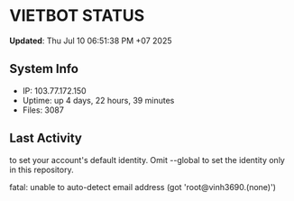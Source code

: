 # VIETBOT STATUS
**Updated**: Thu Jul 10 06:51:38 PM +07 2025

## System Info
- IP: 103.77.172.150
- Uptime: up 4 days, 22 hours, 39 minutes
- Files: 3087

## Last Activity

to set your account's default identity.
Omit --global to set the identity only in this repository.

fatal: unable to auto-detect email address (got 'root@vinh3690.(none)')
